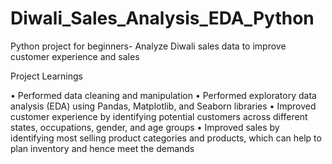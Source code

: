 # Diwali_Sales_Analysis_EDA_Python
Python project for beginners- Analyze Diwali sales data to improve customer experience and sales

Project Learnings

• Performed data cleaning and manipulation
• Performed exploratory data analysis (EDA) using Pandas, Matplotlib, and Seaborn libraries 
• Improved customer experience by identifying potential customers across different states, occupations, gender, and age groups
• Improved sales by identifying most selling product categories and products, which can help to plan inventory and hence meet the demands

